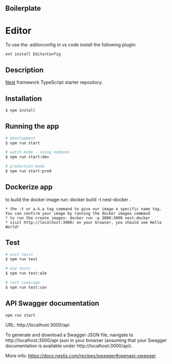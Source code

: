 ## Boilerplate

# Editor
To use the .editorconfig in vs code install the following plugin: 
```
ext install EditorConfig
```

## Description

[Nest](https://github.com/nestjs/nest) framework TypeScript starter repository.

## Installation

```bash
$ npm install
```

## Running the app

```bash
# development
$ npm run start

# watch mode - using nodemon
$ npm run start:dev

# production mode
$ npm run start:prod
```

## Dockerize app
to build the docker image run: docker build -t nest-docker .

    * the -t or a.k.a tag command to give our image a specific name tag. You can confirm your image by running the docker images command
    * to run the create images: docker run -p 3000:3000 nest-docker
    * visit http://localhost:3000/ on your browser, you should see Hello World!

## Test

```bash
# unit tests
$ npm run test

# e2e tests
$ npm run test:e2e

# test coverage
$ npm run test:cov
```

## API Swagger documentation
```
npm run start
```
URL: http://localhost:3000/api 

 To generate and download a Swagger JSON file, navigate to http://localhost:3000/api-json in your browser (assuming that your Swagger documentation is available under http://localhost:3000/api). 

More info: https://docs.nestjs.com/recipes/swagger#openapi-swagger
